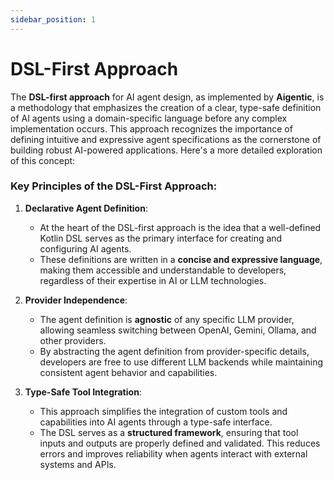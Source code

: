```yaml
---
sidebar_position: 1
---
```


# DSL-First Approach

The **DSL-first approach** for AI agent design, as implemented by **Aigentic**, is a methodology that emphasizes the creation of a clear, type-safe definition of AI agents using a domain-specific language before any complex implementation occurs. This approach recognizes the importance of defining intuitive and expressive agent specifications as the cornerstone of building robust AI-powered applications. Here's a more detailed exploration of this concept:

### Key Principles of the DSL-First Approach:
1. **Declarative Agent Definition**:
    - At the heart of the DSL-first approach is the idea that a well-defined Kotlin DSL serves as the primary interface for creating and configuring AI agents.
    - These definitions are written in a **concise and expressive language**, making them accessible and understandable to developers, regardless of their expertise in AI or LLM technologies.

2. **Provider Independence**:
    - The agent definition is **agnostic** of any specific LLM provider, allowing seamless switching between OpenAI, Gemini, Ollama, and other providers.
    - By abstracting the agent definition from provider-specific details, developers are free to use different LLM backends while maintaining consistent agent behavior and capabilities.

3. **Type-Safe Tool Integration**:
    - This approach simplifies the integration of custom tools and capabilities into AI agents through a type-safe interface.
    - The DSL serves as a **structured framework**, ensuring that tool inputs and outputs are properly defined and validated. This reduces errors and improves reliability when agents interact with external systems and APIs.
